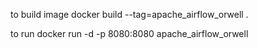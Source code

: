 to build image
docker build --tag=apache_airflow_orwell .

to run 
docker run -d -p 8080:8080 apache_airflow_orwell


